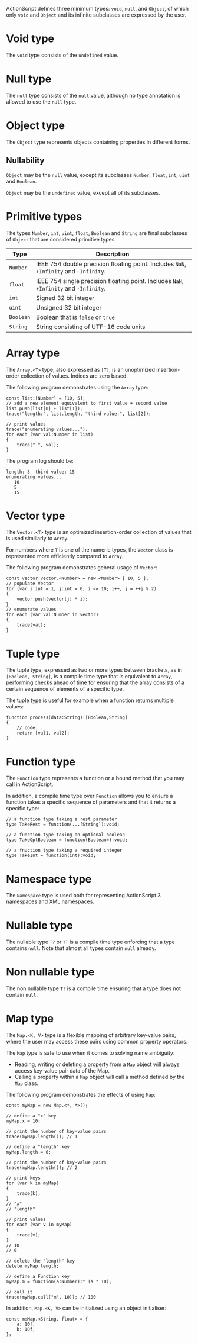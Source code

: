 ActionScript defines three minimum types: `void`, `null`, and `Object`, of which only `void` and `Object` and its infinite subclasses are expressed by the user.

# Void type

The `void` type consists of the `undefined` value.

# Null type

The `null` type consists of the `null` value, although no type annotation is allowed to use the `null` type.

# Object type

The `Object` type represents objects containing properties in different forms.

## Nullability

`Object` may be the `null` value, except its subclasses `Number`, `float`, `int`, `uint` and `Boolean`.

`Object` may be the `undefined` value, except all of its subclasses.

# Primitive types

The types `Number`, `int`, `uint`, `float`, `Boolean` and `String` are final subclasses of `Object` that are considered primitive types.

| Type           | Description |
| -------------- | ----------- |
| `Number`       | IEEE 754 double precision floating point. Includes `NaN`, `+Infinity` and `-Infinity`. |
| `float`        | IEEE 754 single precision floating point. Includes `NaN`, `+Infinity` and `-Infinity`. |
| `int`          | Signed 32 bit integer |
| `uint`         | Unsigned 32 bit integer |
| `Boolean`      | Boolean that is `false` or `true` |
| `String`       | String consisting of UTF-16 code units |

# Array type

The `Array.<T>` type, also expressed as `[T]`, is an unoptimized insertion-order collection of values. Indices are zero based.

The following program demonstrates using the `Array` type:

```as3
const list:[Number] = [10, 5];
// add a new element equivalent to first value + second value
list.push(list[0] + list[1]);
trace("length:", list.length, "third value:", list[2]);

// print values
trace("enumerating values...");
for each (var val:Number in list)
{
    trace(" ", val);
}
```

The program log should be:

```plain
length: 3  third value: 15
enumerating values...
   10
   5
   15
```

# Vector type

The `Vector.<T>` type is an optimized insertion-order collection of values that is used similiarly to `Array`.

For numbers where `T` is one of the numeric types, the `Vector` class is represented more efficiently compared to `Array`.

The following program demonstrates general usage of `Vector`:

```as3
const vector:Vector.<Number> = new <Number> [ 10, 5 ];
// populate Vector
for (var i:int = 1, j:int = 0; i <= 10; i++, j = ++j % 2)
{
    vector.push(vector[j] * i);
}
// enumerate values
for each (var val:Number in vector)
{
    trace(val);
}
```

# Tuple type

The tuple type, expressed as two or more types between brackets, as in `[Boolean, String]`, is a compile time type that is equivalent to `Array`, performing checks ahead of time for ensuring that the array consists of a certain sequence of elements of a specific type.

The tuple type is useful for example when a function returns multiple values:

```
function process(data:String):[Boolean,String]
{
    // code...
    return [val1, val2];
}
```

# Function type

The `Function` type represents a function or a bound method that you may call in ActionScript.

In addition, a compile time type over `Function` allows you to ensure a function takes a specific sequence of parameters and that it returns a specific type:

```as3
// a function type taking a rest parameter
type TakeRest = function(...[String]):void;

// a function type taking an optional boolean
type TakeOptBoolean = function(Boolean=):void;

// a fnuction type taking a required integer
type TakeInt = function(int):void;
```

# Namespace type

The `Namespace` type is used both for representing ActionScript 3 namespaces and XML namespaces.

# Nullable type

The nullable type `T?` or `?T` is a compile time type enforcing that a type contains `null`. Note that almost all types contain `null` already.

# Non nullable type

The non nullable type `T!` is a compile time ensuring that a type does not contain `null`.

# Map type

The `Map.<K, V>` type is a flexible mapping of arbitrary key-value pairs, where the user may access these pairs using common property operators.

The `Map` type is safe to use when it comes to solving name ambiguity:

- Reading, writing or deleting a property from a `Map` object will always access key-value pair data of the Map.
- Calling a property within a `Map` object will call a method defined by the `Map` class.

The following program demonstrates the effects of using `Map`:

```as3
const myMap = new Map.<*, *>();

// define a "x" key
myMap.x = 10;

// print the number of key-value pairs
trace(myMap.length()); // 1

// define a "length" key
myMap.length = 0;

// print the number of key-value pairs
trace(myMap.length()); // 2

// print keys
for (var k in myMap)
{
    trace(k);
}
// "x"
// "length"

// print values
for each (var v in myMap)
{
    trace(v);
}
// 10
// 0

// delete the "length" key
delete myMap.length;

// define a Function key
myMap.m = function(a:Number):* (a * 10);

// call it
trace(myMap.call("m", 10)); // 100
```

In addition, `Map.<K, V>` can be initialized using an object initialiser:

```as3
const m:Map.<String, float> = {
    a: 10f,
    b: 10f,
};
```